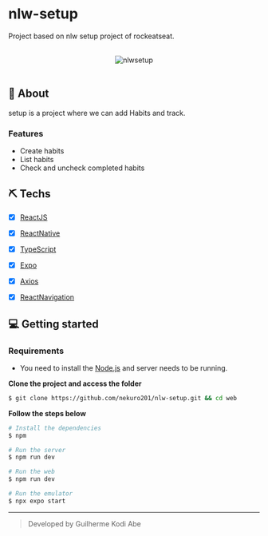 # nlw-setup
Project based on nlw setup project of rockeatseat.

<br>

<div align="center" margin-top="60px" >
  <img src="https://i.imgur.com/nh9lHjj.png" alt="nlwsetup" />
</div>

<br>

## 🚀 About
setup is a project where we can add Habits and track.

### Features

- Create habits
- List habits
- Check and uncheck completed habits

## ⛏ Techs
- [X] [ReactJS](https://reactjs.org)
- [X] [ReactNative](https://reactnative.dev)
- [X] [TypeScript](https://www.typescriptlang.org)
- [X] [Expo](https://docs.expo.dev)
- [X] [Axios](https://axios-http.com)
- [X] [ReactNavigation](https://reactnavigation.org/docs/getting-started)


## 💻 Getting started

### Requirements

- You need to install the [Node.js](https://nodejs.org/en/download/) and server needs to be running.

**Clone the project and access the folder**

```bash
$ git clone https://github.com/nekuro201/nlw-setup.git && cd web
```

**Follow the steps below**

```bash
# Install the dependencies
$ npm

# Run the server
$ npm run dev

# Run the web
$ npm run dev

# Run the emulator
$ npx expo start
```

---
<blockquote>
    Developed by Guilherme Kodi Abe
</blockquote>
